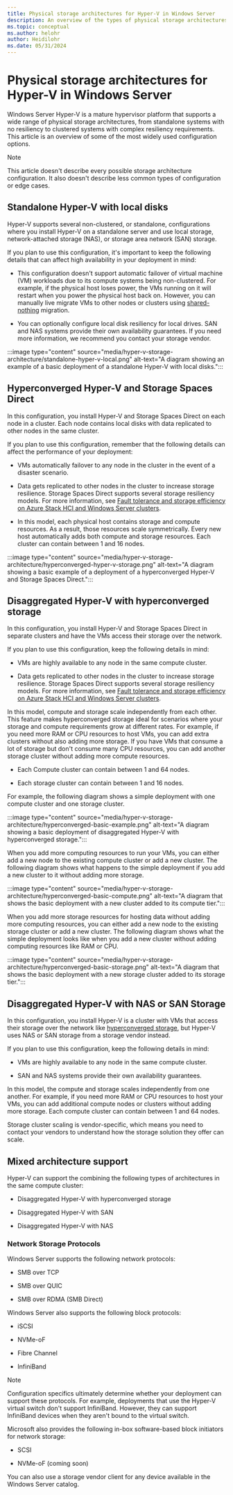 ```yaml
---
title: Physical storage architectures for Hyper-V in Windows Server
description: An overview of the types of physical storage architectures you can configure for your Hyper-V deployment.
ms.topic: conceptual
ms.author: helohr
author: Heidilohr
ms.date: 05/31/2024
---
```

# Physical storage architectures for Hyper-V in Windows Server

Windows Server Hyper-V is a mature hypervisor platform that supports a wide range of physical storage architectures, from standalone systems with no resiliency to clustered systems with complex resiliency requirements. This article is an overview of some of the most widely used configuration options.

>[!NOTE]
>This article doesn't describe every possible storage architecture configuration. It also doesn't describe less common types of configuration or edge cases.

## Standalone Hyper-V with local disks

Hyper-V supports several non-clustered, or standalone, configurations where you install Hyper-V on a standalone server and use local storage, network-attached storage (NAS), or storage area network (SAN) storage.

If you plan to use this configuration, it's important to keep the following details that can affect high availability in your deployment in mind:

- This configuration doesn't support automatic failover of virtual machine (VM) workloads due to its compute systems being non-clustered. For example, if the physical host loses power, the VMs running on it will restart when you power the physical host back on. However, you can manually live migrate VMs to other nodes or clusters using [shared-nothing](../hyper-v/deploy/Set-up-hosts-for-live-migration-without-Failover-Clustering.md) migration.

- You can optionally configure local disk resiliency for local drives. SAN and NAS systems provide their own availability guarantees. If you need more information, we recommend you contact your storage vendor.

:::image type="content" source="media/hyper-v-storage-architecture/standalone-hyper-v-local.png" alt-text="A diagram showing an example of a basic deployment of a standalone Hyper-V with local disks.":::

## Hyperconverged Hyper-V and Storage Spaces Direct

In this configuration, you install Hyper-V and Storage Spaces Direct on each node in a cluster. Each node contains local disks with data replicated to other nodes in the same cluster.

If you plan to use this configuration, remember that the following details can affect the performance of your deployment:

- VMs automatically failover to any node in the cluster in the event of a disaster scenario.

- Data gets replicated to other nodes in the cluster to increase storage resilience. Storage Spaces Direct supports several storage resiliency models. For more information, see [Fault tolerance and storage efficiency on Azure Stack HCI and Windows Server clusters](/azure-stack/hci/concepts/fault-tolerance).

- In this model, each physical host contains storage and compute resources. As a result, those resources scale symmetrically. Every new host automatically adds both compute and storage resources. Each cluster can contain between 1 and 16 nodes.

:::image type="content" source="media/hyper-v-storage-architecture/hyperconverged-hyper-v-storage.png" alt-text="A diagram showing a basic example of a deployment of a hyperconverged Hyper-V and Storage Spaces Direct.":::

## Disaggregated Hyper-V with hyperconverged storage

In this configuration, you install Hyper-V and Storage Spaces Direct in separate clusters and have the VMs access their storage over the network.

If you plan to use this configuration, keep the following details in mind:

- VMs are highly available to any node in the same compute cluster.

- Data gets replicated to other nodes in the cluster to increase storage resilience. Storage Spaces Direct supports several storage resiliency models. For more information, see [Fault tolerance and storage efficiency on Azure Stack HCI and Windows Server clusters](/azure-stack/hci/concepts/fault-tolerance).

In this model, compute and storage scale independently from each other. This feature makes hyperconverged storage ideal for scenarios where your storage and compute requirements grow at different rates. For example, if you need more RAM or CPU resources to host VMs, you can add extra clusters without also adding more storage. If you have VMs that consume a lot of storage but don't consume many CPU resources, you can add another storage cluster without adding more compute resources.

- Each Compute cluster can contain between 1 and 64 nodes.

- Each storage cluster can contain between 1 and 16 nodes.

For example, the following diagram shows a simple deployment with one compute cluster and one storage cluster.

:::image type="content" source="media/hyper-v-storage-architecture/hyperconverged-basic-example.png" alt-text="A diagram showing a basic deployment of disaggregated Hyper-V with hyperconverged storage.":::

When you add more computing resources to run your VMs, you can either add a new node to the existing compute cluster or add a new cluster. The following diagram shows what happens to the simple deployment if you add a new cluster to it without adding more storage.

:::image type="content" source="media/hyper-v-storage-architecture/hyperconverged-basic-compute.png" alt-text="A diagram that shows the basic deployment with a new cluster added to its compute tier.":::

When you add more storage resources for hosting data without adding more computing resources, you can either add a new node to the existing storage cluster or add a new cluster. The following diagram shows what the simple deployment looks like when you add a new cluster without adding computing resources like RAM or CPU.

:::image type="content" source="media/hyper-v-storage-architecture/hyperconverged-basic-storage.png" alt-text="A diagram that shows the basic deployment with a new storage cluster added to its storage tier.":::

## Disaggregated Hyper-V with NAS or SAN Storage

In this configuration, you install Hyper-V is a cluster with VMs that access their storage over the network like [hyperconverged storage](#disaggregated-hyper-v-with-hyperconverged-storage), but Hyper-V uses NAS or SAN storage from a storage vendor instead.

If you plan to use this configuration, keep the following details in mind:

- VMs are highly available to any node in the same compute cluster.

- SAN and NAS systems provide their own availability guarantees.

In this model, the compute and storage scales independently from one another. For example, if you need more RAM or CPU resources to host your VMs, you can add additional compute nodes or clusters without adding more storage. Each compute cluster can contain between 1 and 64 nodes.

Storage cluster scaling is vendor-specific, which means you need to contact your vendors to understand how the storage solution they offer can scale.

## Mixed architecture support

Hyper-V can support the combining the following types of architectures in the same compute cluster:

- Disaggregated Hyper-V with hyperconverged storage

- Disaggregated Hyper-V with SAN

- Disaggregated Hyper-V with NAS

### Network Storage Protocols

Windows Server supports the following network protocols:

- SMB over TCP

- SMB over QUIC

- SMB over RDMA (SMB Direct)

Windows Server also supports the following block protocols:

- iSCSI

- NVMe-oF

- Fibre Channel

- InfiniBand

>[!NOTE]
>Configuration specifics ultimately determine whether your deployment can support these protocols. For example, deployments that use the Hyper-V virtual switch don't support InfiniBand. However, they can support InfiniBand devices when they aren't bound to the virtual switch.

Microsoft also provides the following in-box software-based block initiators for network storage:

- SCSI

- NVMe-oF (coming soon) <!--Is this in preview? If not, maybe we should add it in later.-->

You can also use a storage vendor client for any device available in the Windows Server catalog.

